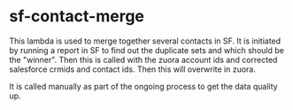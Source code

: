 # sf-contact-merge

This lambda is used to merge together several contacts in SF.  It is initiated by running a report in SF to find out the
duplicate sets and which should be the "winner".  Then this is called with the zuora account ids and corrected salesforce
crmids and contact ids.  Then this will overwrite in zuora.

It is called manually as part of the ongoing process to get the data quality up.